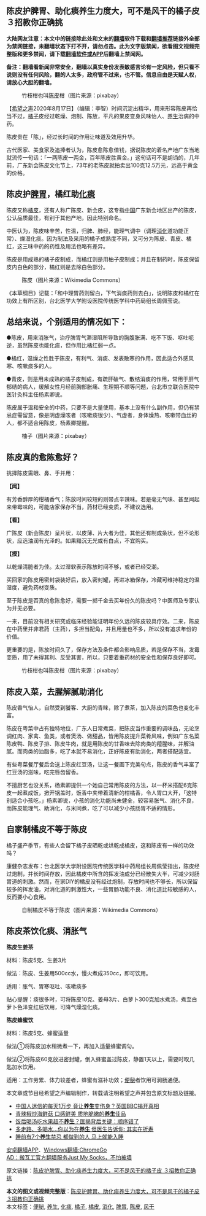  <h2>陈皮护脾胃、助化痰养生力度大，可不是风干的橘子皮  ３招教你正确挑</h2> <p class="notice"><b>大陆网友注意：本文中的链接除此处和文末的<a href="https://github.com/bannedbook/fanqiang" >翻墙</a>软件下载和<a href="https://github.com/killgcd/justmysocks/blob/master/README.md">翻墙推荐</a>链接外全部为禁网链接，未翻墙状态下打不开，请勿点击。此为文字版禁闻，欲看图文视频完整版和更多禁闻，请下载<a href="https://github.com/bannedbook/fanqiang">翻墙软件或APP</a>后翻墙上禁闻网。</p><p>备注：翻墙看新闻非常安全，翻墙以真实身份发表敏感言论有一定风险，但只看不说则没有任何风险，翻的人太多，政府管不过来，也不管。信息自由是天赋人权，请放心大胆的翻墙。</b></p>  <div class="entry"> <figure><figcaption>竹枝柑也叫<a href="https://www.bannedbook.org/bnews/tag/%e9%99%88%e7%9a%ae/" class="st_tag internal_tag" rel="tag" title="标签 陈皮 下的日志">陈皮</a>柑（图片来源：pixabay）</figcaption></figure> <p>【<span class='wp_keywordlink_affiliate'><a href="https://www.soundofhope.org" title="希望之声" target="_blank">希望之声</a></span>2020年8月17日】（编辑：李智）时间沉淀出精华，用来形容陈皮再恰当不过，<a href="https://www.bannedbook.org/bnews/tag/%e6%a9%98%e5%ad%90/" class="st_tag internal_tag" rel="tag" title="标签 橘子 下的日志">橘子</a>皮经过乾燥、炮制、陈放，平凡的果皮变身风味怡人、<a href="https://www.bannedbook.org/bnews/tag/%e5%85%bb%e7%94%9f/" class="st_tag internal_tag" rel="tag" title="标签 养生 下的日志">养生</a>治病的中药。</p> <p>陈皮贵在「陈」，经过长时间的作用让味道及效用升华。</p> <p>古代医家、美食家及追捧者认为，陈皮愈陈愈值钱，据说陈皮的着名产地广东当地就流传一句话：「一两陈皮一两金，百年陈皮胜黄金。」这句话可不是胡诌的，几年前，广东新会陈皮文化节上，73年的老陈皮就拍卖出100克12.5万元，远高于黄金的价格。</p> <h2><strong>陈皮护<a href="https://www.bannedbook.org/bnews/tag/%E8%84%BE%E8%83%83/" class="st_tag internal_tag" rel="tag" title="标签 脾胃 下的日志">脾胃</a>，橘红助<a href="https://www.bannedbook.org/bnews/tag/%E5%8C%96%E7%97%B0/" class="st_tag internal_tag" rel="tag" title="标签 化痰 下的日志">化痰</a></strong></h2> <p>陈皮又称<a href="https://www.bannedbook.org/bnews/tag/%e6%a9%98%e7%9a%ae/" class="st_tag internal_tag" rel="tag" title="标签 橘皮 下的日志">橘皮</a>，还有人称广陈皮、新会皮，这专指<span class='wp_keywordlink_affiliate'><a href="https://www.bannedbook.org/" title="中国" target="_blank">中国</a></span>广东新会地区出产的陈皮，公认品质最佳，有别于其他产地，因此特别命名。</p> <p>中医认为，陈皮味辛苦，性温，归脾、肺经，能理气调中（调理<a href="https://www.bannedbook.org/bnews/tag/%E6%B6%88%E5%8C%96/" class="st_tag internal_tag" rel="tag" title="标签 消化 下的日志">消化</a>道功能正常）、燥湿化痰。因为制法及采用的橘子成熟度不同，又可分为陈皮、青皮、橘红，这三味中药的药性及用法也略有差异。</p> <p>陈皮是用成熟的橘子皮制成，而橘红则是用柚子皮制成；并且在制药时，陈皮保留皮内白色的部分，橘红则是去除白色部分。</p> <figure><figcaption> 陈皮（图片来源：Wikimedia Commons）</figcaption></figure> <p>《本草纲目》记载：「和中理胃药则留白，下气消痰药则去白」，说明陈皮和橘红在功效上有所区别，台北医学大学附设医院传统医学科中药局组长周佩莹说。</p> <h2><strong>总结来说，个别适用的情况如下：</strong></h2> <p>●陈皮，用来消胀气，治疗脾胃气滞湿阻所导致的胸腹胀满、吃不下饭、呕吐呃逆，虽然陈皮也能化痰，但作用比橘红弱一点。</p> <p>●橘红，温燥之性胜于陈皮，有利气、消痰、发表散寒的作用，因此适合外感风寒、咳嗽痰多的人。</p> <p>●青皮，则是用未成熟的橘子皮制成，有疏肝破气、散结消痰的作用，常用于肝气郁结的病人，缓解女性月经前胸部胀痛、生理期不顺等问题，台北市立联合医院中医针灸科主任杨素卿说。</p>  <p>陈皮属于温和安全的中药，只要不是大量使用，基本上没有什么副作用，但仍有禁忌症需留意，像是阴虚燥咳者（咳嗽痰很少）、气虚者，身体燥热、咳嗽带血丝的人，都不适合用陈皮，杨素卿提醒。</p> <figure><figcaption> 柚子（图片来源：pixabay）</figcaption></figure> <h2><strong>陈皮真的愈陈愈好？</strong></h2> <p>挑择陈皮需眼、鼻、手并用：</p> <p><strong>【闻】</strong></p> <p>有芳香醇厚的柑橘香气；陈放时间较短的则带点辛辣味。若是毫无气味、甚至闻起来带霉味的，可能店家保存不当，药材已经变质，不建议选用。</p> <p><strong>【看】</strong></p> <p>广陈皮（新会陈皮）呈片状，以皮薄、片大者为佳，其他还有制成条状，但不论形状，应选油润有光泽的。如果黯沉无光或有白点，不宜购买。</p> <p><strong>【摸】</strong></p> <p>以乾燥清脆者为佳。太过湿软表示陈放时间不够，或者已经受潮。</p> <p>买回家的陈皮用密封袋装好后，放入密封罐，再进冰箱保存，冷藏可维持稳定的温湿度，避免药材变质。</p> <p>至于陈皮是否真的愈陈愈好，需要一掷千金去买年份久的陈皮吗？中医师及专家认为并无必要。</p>  <p>一来，目前没有相关研究或临床经验能证明年份久远的陈皮较具疗效。二来，陈皮在中药里并非君药（主药），多担当配角，并且用量也不多，所以没有追求年份的价值。</p> <p>更重要的是，陈放时间久了，保存方法及条件都会影响品质，若是保存不当，发霉变质，用了未得其利、反受其害，所以，只要着重药材的安全性和保存良好即可。</p> <figure><figcaption> 竹枝柑也叫陈皮柑（图片来源：pixabay）</figcaption></figure> <h2>陈皮入菜，去腥解腻助消化</h2> <p>陈皮香气怡人，自然受到饕客、大厨的青睐，除了煮茶，加入陈皮的菜色也变化丰富。</p> <p>陈皮在粤菜中占有独特地位，广东人日常煮菜，把陈皮当作重要的调味品，无论烹调红肉、家禽、鱼类，或者煲汤、做甜品，皆用陈皮提升菜肴风味，例如广东名菜陈皮鸭、陈皮子排、陈皮牛肉，就是用陈皮的甘香味去除肉类的羶腥味，并解油腻。而肉类的油脂多，吃了本就不易消化，正好陈皮有助消化，两者搭配适宜。</p> <p>有些粤菜餐厅餐后会送上陈皮红豆汤，让这一餐画下完美句点，陈皮的香气丰富了红豆汤的滋味，吃完唇齿留香。</p> <p>不擅厨艺也没关系，杨素卿提供一个她自己常用陈皮的方法，以一杯米搭配6克陈皮一起煮成饭，掀开锅盖时，饭香中夹带着清新的柑橘香，令人胃口大开，「这特别适合小孩吃，」杨素卿说，小孩的消化功能尚未健全，较容易胀气、消化不良，而陈皮能理气、助消化，与米同煮，吃了可以减少小孩肠胃不适的情形。</p> <h2>自家制橘皮不等于陈皮</h2> <p>橘子盛产季节，有些人会留下橘子皮晒乾或烘乾成橘皮，这和陈皮有一样的功效吗？</p> <p>康健杂志发布：台北医学大学附设医院传统医学科中药局组长周佩莹指出，陈皮经过炮制，并长时间存放，因此橘皮中所含的挥发油成分已经散失大半，可减少对肠胃道的刺激。然而，在家DIY的橘皮没有经过炮制，存放时间也不够长，所以保留较多的挥发油，对消化道的刺激性大，一些胃肠功能不良、消化道比较敏感的人，反而要小心食用。</p> <figure><figcaption> 自制橘皮不等于陈皮（图片来源：Wikimedia Commons）</figcaption></figure> <h2>陈皮茶饮化痰、消胀气</h2> <p><strong>陈皮生姜茶</strong></p> <p>材料：陈皮5克、生姜3片</p>  <p>做法：陈皮、生姜用500cc水，慢火煮成350cc，即可饮用。</p> <p>适用：胀气、胃寒呕吐、咳嗽痰多</p> <p>贴心提醒：痰很多时，可将陈皮10克、姜母3片、白萝卜300克加水煮汤，煮至白萝卜色泽变红后饮用，可降气燥湿化痰。</p> <p><strong>陈皮蜂蜜饮</strong></p> <p>材料：陈皮5克、蜂蜜适量</p> <p>做法①将陈皮加水稍微煮一下，再加入适量蜂蜜调匀。</p> <p>做法②将陈皮60克放进密封罐，倒入蜂蜜盖过陈皮，静置1天以上，需要时取几匙加水饮用。</p> <p>适用：工作劳累、体力较差者，蜂蜜有滋补功效；<a href="https://www.bannedbook.org/bnews/tag/%e4%be%bf%e7%a7%98/" class="st_tag internal_tag" rel="tag" title="标签 便秘 下的日志">便秘</a>者饮用可润肠通便。</p> <p>本文章或节目经希望之声编辑制作，转载请注明希望之声并包含原文标题及链接。</p> <ul class='op-related-articles' title='相关阅读'> <li><a href='https://www.bannedbook.org/bnews/health/20200816/1380851.html' target='_blank'>中国人迷信的每天1万步 竟让<b>养生</b>变伤身？英国BBC揭开真相</a></li> <li><a href='https://www.bannedbook.org/bnews/comments/20200815/1380632.html' target='_blank'>青辣椒炒海鲜菇 口感鲜美 质地脆嫩的<b>养生</b>佳品</a></li> <li><a href='https://www.bannedbook.org/bnews/lifebaike/20200814/1379929.html' target='_blank'>饭后喝汤吃水果超不<b>养生</b>？医揭背后关键：顺序错了</a></li> <li><a href='https://www.bannedbook.org/bnews/health/20200813/1379555.html' target='_blank'>多走路、多喝水…你以为在<b>养生</b> 但医生告诉你: 其实在折寿</a></li> <li><a href='https://www.bannedbook.org/bnews/health/20200812/1379046.html' target='_blank'>睡前有7个<b>养生</b>禁忌 都做到的人 马上就能入睡</a></li> </ul> <div class="texttj"> <a href="https://github.com/bannedbook/fanqiang/wiki/%E7%A6%81%E9%97%BB%E7%BD%91%E5%AE%89%E5%8D%93%E7%BF%BB%E5%A2%99%E6%96%B0%E9%97%BBAPP" target="_blank">安卓翻墙APP</a>、<a href="https://github.com/bannedbook/fanqiang/wiki/Chrome%E4%B8%80%E9%94%AE%E7%BF%BB%E5%A2%99%E5%8C%85" target="_blank">Windows翻墙:ChromeGo</a><br/> <a href="https://github.com/killgcd/justmysocks/blob/master/README.md" target="_blank">AD：搬瓦工官方翻墙服务Just My Socks，不怕被墙</a> </div><p>原文链接：<a class="src_link"  href="https://www.soundofhope.org/post/254267" target="_blank">陈皮护脾胃、助化痰养生力度大，可不是风干的橘子皮 ３招教你正确挑</a></p> <a name='sharetosocial'></a>         <div><b>本文的图文或视频完整版</b>：<a href='https://www.bannedbook.org/bnews/comments/20200817/1381621.html'>陈皮护脾胃、助化痰养生力度大，可不是风干的橘子皮  ３招教你正确挑</a></div>  </div><!--END ENTRY--> <div class="postfooter"> <div>本文标签：<a href="https://www.bannedbook.org/bnews/tag/%e4%be%bf%e7%a7%98/" rel="tag">便秘</a>, <a href="https://www.bannedbook.org/bnews/tag/%e5%85%bb%e7%94%9f/" rel="tag">养生</a>, <a href="https://www.bannedbook.org/bnews/tag/%E5%8C%96%E7%97%B0/" rel="tag">化痰</a>, <a href="https://www.bannedbook.org/bnews/tag/%e6%a9%98%e5%ad%90/" rel="tag">橘子</a>, <a href="https://www.bannedbook.org/bnews/tag/%e6%a9%98%e7%9a%ae/" rel="tag">橘皮</a>, <a href="https://www.bannedbook.org/bnews/tag/%E6%B6%88%E5%8C%96/" rel="tag">消化</a>, <a href="https://www.bannedbook.org/bnews/tag/%E8%84%BE%E8%83%83/" rel="tag">脾胃</a>, <a href="https://www.bannedbook.org/bnews/tag/%e9%99%88%e7%9a%ae/" rel="tag">陈皮</a>, <a href="https://www.bannedbook.org/bnews/tag/%E9%A3%8E%E5%B9%B2/" rel="tag">风干</a></div>  </div><!--END POSTFOOTER--> 